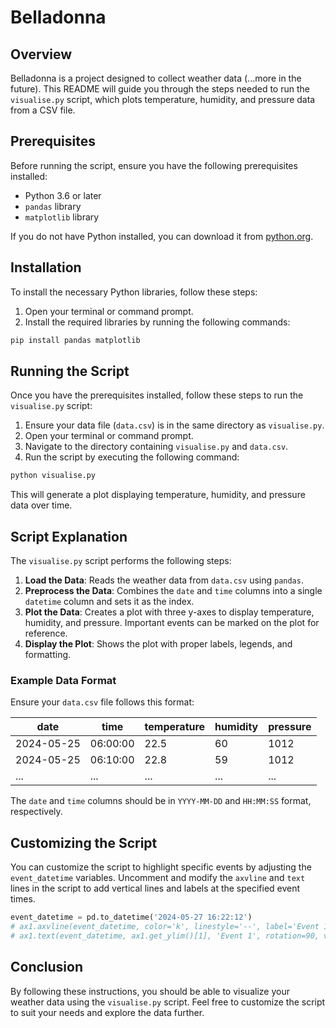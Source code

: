 # Belladonna

## Overview

Belladonna is a project designed to collect weather data (...more in the future). This README will guide you through the steps needed to run the `visualise.py` script, which plots temperature, humidity, and pressure data from a CSV file.

## Prerequisites

Before running the script, ensure you have the following prerequisites installed:

- Python 3.6 or later
- `pandas` library
- `matplotlib` library

If you do not have Python installed, you can download it from [python.org](https://www.python.org/downloads/).

## Installation

To install the necessary Python libraries, follow these steps:

1. Open your terminal or command prompt.
2. Install the required libraries by running the following commands:

```sh
pip install pandas matplotlib
```

## Running the Script

Once you have the prerequisites installed, follow these steps to run the `visualise.py` script:

1. Ensure your data file (`data.csv`) is in the same directory as `visualise.py`.
2. Open your terminal or command prompt.
3. Navigate to the directory containing `visualise.py` and `data.csv`.
4. Run the script by executing the following command:

```sh
python visualise.py
```

This will generate a plot displaying temperature, humidity, and pressure data over time.

## Script Explanation

The `visualise.py` script performs the following steps:

1. **Load the Data**: Reads the weather data from `data.csv` using `pandas`.
2. **Preprocess the Data**: Combines the `date` and `time` columns into a single `datetime` column and sets it as the index.
3. **Plot the Data**: Creates a plot with three y-axes to display temperature, humidity, and pressure. Important events can be marked on the plot for reference.
4. **Display the Plot**: Shows the plot with proper labels, legends, and formatting.

### Example Data Format

Ensure your `data.csv` file follows this format:

| date       | time     | temperature | humidity | pressure |
|------------|----------|-------------|----------|----------|
| 2024-05-25 | 06:00:00 | 22.5        | 60       | 1012     |
| 2024-05-25 | 06:10:00 | 22.8        | 59       | 1012     |
| ...        | ...      | ...         | ...      | ...      |

The `date` and `time` columns should be in `YYYY-MM-DD` and `HH:MM:SS` format, respectively.

## Customizing the Script

You can customize the script to highlight specific events by adjusting the `event_datetime` variables. Uncomment and modify the `axvline` and `text` lines in the script to add vertical lines and labels at the specified event times.

```python
event_datetime = pd.to_datetime('2024-05-27 16:22:12')
# ax1.axvline(event_datetime, color='k', linestyle='--', label='Event 1')
# ax1.text(event_datetime, ax1.get_ylim()[1], 'Event 1', rotation=90, verticalalignment='center', color='k')
```

## Conclusion

By following these instructions, you should be able to visualize your weather data using the `visualise.py` script. Feel free to customize the script to suit your needs and explore the data further.